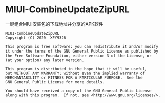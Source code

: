# MIUI-CombineUpdateZipURL
一键组合MIUI安装包的下载地址并分享的APK软件

    MIUI-CombineUpdateZipURL
    Copyright (C) 2020  XFY9326

    This program is free software: you can redistribute it and/or modify
    it under the terms of the GNU General Public License as published by
    the Free Software Foundation, either version 3 of the License, or
    (at your option) any later version.

    This program is distributed in the hope that it will be useful,
    but WITHOUT ANY WARRANTY; without even the implied warranty of
    MERCHANTABILITY or FITNESS FOR A PARTICULAR PURPOSE.  See the
    GNU General Public License for more details.

    You should have received a copy of the GNU General Public License
    along with this program.  If not, see <http://www.gnu.org/licenses/>.
